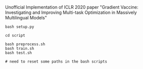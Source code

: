 Unofficial Implementation of ICLR 2020 paper "Gradient Vaccine: Investigating and Improving Multi-task Optimization in Massively Multilingual Models"

```
bash setup.py

cd script

bash preprocess.sh
bash train.sh
bash test.sh

# need to reset some paths in the bash scripts
```